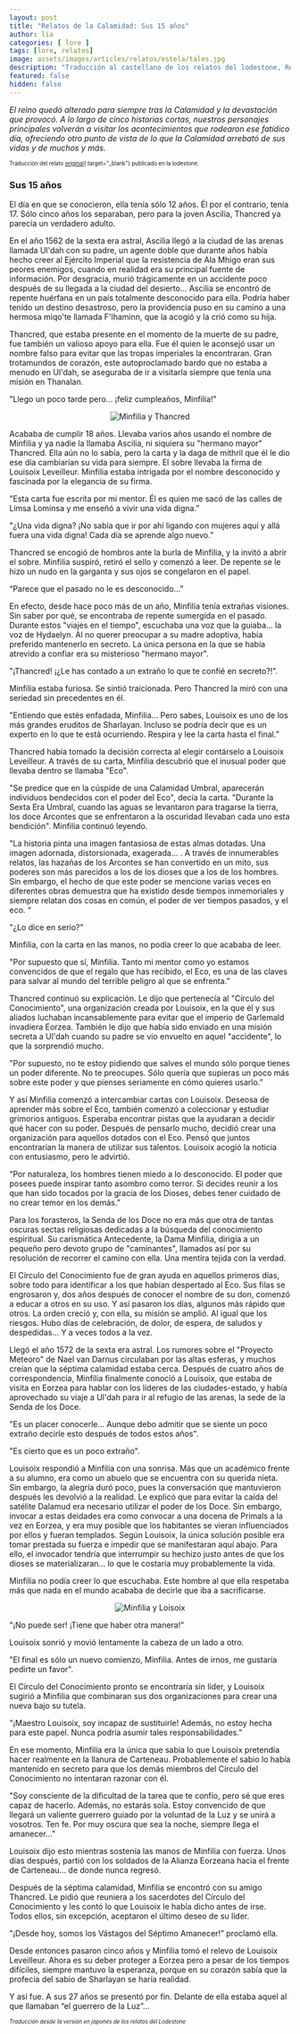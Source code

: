 ```yaml
---
layout: post
title: "Relatos de la Calamidad: Sus 15 años"
author: lia
categories: [ lore ]
tags: [lore, relatos]
image: assets/images/articles/relatos/estela/tales.jpg
description: "Traducción al castellano de los relatos del lodestone, Relatos de la Calamidad: Sus 15 años"
featured: false
hidden: false
---
```


*El reino quedó alterado para siempre tras la Calamidad y la devastación que provocó. A lo largo de cinco historias cortas, nuestros personajes principales volverán a visitar los acontecimientos que rodearon ese fatídico día, ofreciendo otro punto de vista de lo que la Calamidad arrebató de sus vidas y de muchos y más.*

<sub><sup>Traducción del relato [original](https://www.finalfantasyxiv.com/anniversary/eu/detail/memoir_4.html?rgn=jp&lng=ja){:target="_blank"} publicado en la lodestone.</sup></sub>

### Sus 15 años

El día en que se conocieron, ella tenía sólo 12 años. Él por el contrario, tenía 17.
Sólo cinco años los separaban, pero para la joven Ascilia, Thancred ya parecía un verdadero adulto. 

En el año 1562 de la sexta era astral, Ascilia llegó a la ciudad de las arenas llamada Ul'dah con su padre, un agente doble que durante años había hecho creer al Ejército Imperial que la resistencia de Ala Mhigo eran sus peores enemigos, cuando en realidad era su principal fuente de información. Por desgracia, murió trágicamente en un accidente poco después de su llegada a la ciudad del desierto... Ascilia se encontró de repente huérfana en un país totalmente desconocido para ella. Podría haber tenido un destino desastroso, pero la providencia puso en su camino a una hermosa miqo'te llamada F'lhaminn, que la acogió y la crió como su hija.

Thancred, que estaba presente en el momento de la muerte de su padre, fue también un valioso apoyo para ella. Fue él quien le aconsejó usar un nombre falso para evitar que las tropas imperiales la encontraran. Gran trotamundos de corazón, este autoproclamado bardo que no estaba a menudo en Ul'dah, se aseguraba de ir a visitarla siempre que tenía una misión en Thanalan.

"Llego un poco tarde pero... ¡feliz cumpleaños, Minfilia!"

<p align="center"><img src="{{ site.baseurl }}/assets/images/articles/relatos/sus-15/4_ss_1.jpg" alt="Minfilia y Thancred"/></p>

Acababa de cumplir 18 años. Llevaba varios años usando el nombre de Minfilia y ya nadie la llamaba Ascilia, ni siquiera su "hermano mayor" Thancred.
Ella aún no lo sabía, pero la carta y la daga de mithril que él le dio ese día cambiarían su vida para siempre.
El sobre llevaba la firma de Louisoix Leveilleur. Minfilia estaba intrigada por el nombre desconocido y fascinada por la elegancia de su firma.

"Esta carta fue escrita por mi mentor. Él es quien me sacó de las calles de Limsa Lominsa y me enseñó a vivir una vida digna.”

"¿Una vida digna? ¡No sabía que ir por ahí ligando con mujeres aquí y allá fuera una vida digna! Cada día se aprende algo nuevo.”

Thancred se encogió de hombros ante la burla de Minfilia, y la invitó a abrir el sobre. Minfilia suspiró, retiró el sello y comenzó a leer. De repente se le hizo un nudo en la garganta y sus ojos se congelaron en el papel.

“Parece que el pasado no le es desconocido…”

En efecto, desde hace poco más de un año, Minfilia tenía extrañas visiones. Sin saber por qué, se encontraba de repente sumergida en el pasado. Durante estos "viajes en el tiempo", escuchaba una voz que la guiaba... la voz de Hydaelyn.
Al no querer preocupar a su madre adoptiva, había preferido mantenerlo en secreto. La única persona en la que se había atrevido a confiar era su misterioso "hermano mayor".

"¡Thancred! ¡¿Le has contado a un extraño lo que te confié en secreto?!".

Minfilia estaba furiosa. Se sintió traicionada.
Pero Thancred la miró con una seriedad sin precedentes en él.

"Entiendo que estés enfadada, Minfilia... Pero sabes, Louisoix es uno de los más grandes eruditos de Sharlayan. Incluso se podría decir que es un experto en lo que te está ocurriendo. Respira y lee la carta hasta el final.”

Thancred había tomado la decisión correcta al elegir contárselo a Louisoix Leveilleur. A través de su carta, Minfilia descubrió que el inusual poder que llevaba dentro se llamaba "Eco".

"Se predice que en la cúspide de una Calamidad Umbral, aparecerán individuos bendecidos con el poder del Eco", decía la carta. "Durante la Sexta Era Umbral, cuando las aguas se levantaron para tragarse la tierra, los doce Arcontes que se enfrentaron a la oscuridad llevaban cada uno esta bendición". Minfilia continuó leyendo.

"La historia pinta una imagen fantasiosa de estas almas dotadas. Una imagen adornada, distorsionada, exagerada... . A través de innumerables relatos, las hazañas de los Arcontes se han convertido en un mito, sus poderes son más parecidos a los de los dioses que a los de los hombres. Sin embargo, el hecho de que este poder se mencione varias veces en diferentes obras demuestra que ha existido desde tiempos inmemoriales y siempre relatan dos cosas en común, el poder de ver tiempos pasados, y el eco. “
 
"¿Lo dice en serio?"

Minfilia, con la carta en las manos, no podía creer lo que acababa de leer.

"Por supuesto que sí, Minfilia. Tanto mi mentor como yo estamos convencidos de que el regalo que has recibido, el Eco, es una de las claves para salvar al mundo del terrible peligro al que se enfrenta.”

Thancred continuó su explicación. Le dijo que pertenecía al "Círculo del Conocimiento", una organización creada por Louisoix, en la que él y sus aliados luchaban incansablemente para evitar que el imperio de Garlemald invadiera Eorzea. También le dijo que había sido enviado en una misión secreta a Ul'dah cuando su padre se vio envuelto en aquel "accidente", lo que la sorprendió mucho.

"Por supuesto, no te estoy pidiendo que salves el mundo sólo porque tienes un poder diferente. No te preocupes. Sólo quería que supieras un poco más sobre este poder y que pienses seriamente en cómo quieres usarlo.”

Y así Minfilia comenzó a intercambiar cartas con Louisoix. Deseosa de aprender más sobre el Eco, también comenzó a coleccionar y estudiar grimorios antiguos. Esperaba encontrar pistas que la ayudaran a decidir qué hacer con su poder.
Después de pensarlo mucho, decidió crear una organización para aquellos dotados con el Eco. Pensó que juntos encontrarían la manera de utilizar sus talentos. Louisoix acogió la noticia con entusiasmo, pero le advirtió.

“Por naturaleza, los hombres tienen miedo a lo desconocido. El poder que posees puede inspirar tanto asombro como terror. Si decides reunir a los que han sido tocados por la gracia de los Dioses, debes tener cuidado de no crear temor en los demás.”

Para los forasteros, la Senda de los Doce no era más que otra de tantas oscuras sectas religiosas dedicadas a la búsqueda del conocimiento espiritual. Su carismática Antecedente, la Dama Minfilia, dirigía a un pequeño pero devoto grupo de "caminantes", llamados así por su resolución de recorrer el camino con ella. Una mentira tejida con la verdad.

El Círculo del Conocimiento fue de gran ayuda en aquellos primeros días, sobre todo para identificar a los que habían despertado al Eco. Sus filas se engrosaron y, dos años después de conocer el nombre de su don, comenzó a educar a otros en su uso.
Y así pasaron los días, algunos más rápido que otros. La orden creció y, con ella, su misión se amplió. Al igual que los riesgos. Hubo días de celebración, de dolor, de espera, de saludos y despedidas... Y a veces todos a la vez.

Llegó el año 1572 de la sexta era astral.
Los rumores sobre el "Proyecto Meteoro" de Nael van Darnus circulaban por las altas esferas, y muchos creían que la séptima calamidad estaba cerca.
Después de cuatro años de correspondencia, Minfilia finalmente conoció a Louisoix, que estaba de visita en Eorzea para hablar con los líderes de las ciudades-estado, y había aprovechado su viaje a Ul'dah para ir al refugio de las arenas, la sede de la Senda de los Doce.

"Es un placer conocerle... Aunque debo admitir que se siente un poco extraño decirle esto después de todos estos años".

"Es cierto que es un poco extraño".

Louisoix respondió a Minfilia con una sonrisa. Más que un académico frente a su alumno, era como un abuelo que se encuentra con su querida nieta. Sin embargo, la alegría duró poco, pues la conversación que mantuvieron después les devolvió a la realidad.
Le explicó que para evitar la caída del satélite Dalamud era necesario utilizar el poder de los Doce. Sin embargo, invocar a estas deidades era como convocar a una docena de Primals a la vez en Eorzea, y era muy posible que los habitantes se vieran influenciados por ellos y fueran templados.
Según Louisoix, la única solución posible era tomar prestada su fuerza e impedir que se manifestaran aquí abajo. Para ello, el invocador tendría que interrumpir su hechizo justo antes de que los dioses se materializaran... lo que le costaría muy probablemente la vida.

Minfilia no podía creer lo que escuchaba. Este hombre al que ella respetaba más que nada en el mundo acababa de decirle que iba a sacrificarse.

<p align="center"><img src="{{ site.baseurl }}/assets/images/articles/relatos/sus-15/4_ss_2.jpg" alt="Minfilia y Loisoix"/></p>

"¡No puede ser! ¡Tiene que haber otra manera!”

Louisoix sonrió y movió lentamente la cabeza de un lado a otro.

"El final es sólo un nuevo comienzo, Minfilia. 
Antes de irnos, me gustaría pedirte un favor".

El Círculo del Conocimiento pronto se encontraría sin líder, y Louisoix sugirió a Minfilia que combinaran sus dos organizaciones para crear una nueva bajo su tutela.

"¡Maestro Louisoix, soy incapaz de sustituirle! Además, no estoy hecha para este papel. Nunca podría asumir tales responsabilidades.”

En ese momento, Minfilia era la única que sabía lo que Louisoix pretendía hacer realmente en la llanura de Carteneau. Probablemente el sabio lo había mantenido en secreto para que los demás miembros del Círculo del Conocimiento no intentaran razonar con él.

"Soy consciente de la dificultad de la tarea que te confío, pero sé que eres capaz de hacerlo. Además, no estarás sola. Estoy convencido de que llegará un valiente guerrero guiado por la voluntad de la Luz y se unirá a vosotros. Ten fe. Por muy oscura que sea la noche, siempre llega el amanecer..."

Louisoix dijo esto mientras sostenía las manos de Minfilia con fuerza.
Unos días después, partió con los soldados de la Alianza Eorzeana hacia el frente de Carteneau... de donde nunca regresó.

Después de la séptima calamidad, Minfilia se encontró con su amigo Thancred. Le pidió que reuniera a los sacerdotes del Círculo del Conocimiento y les contó lo que Louisoix le había dicho antes de irse. Todos ellos, sin excepción, aceptaron el último deseo de su líder.

"¡Desde hoy, somos los Vástagos del Séptimo Amanecer!” proclamó ella.

Desde entonces pasaron cinco años y Minfilia tomó el relevo de Louisoix Leveilleur. Ahora es su deber proteger a Eorzea pero a pesar de los tiempos difíciles, siempre mantuvo la esperanza, porque en su corazón sabía que la profecía del sabio de Sharlayan se haría realidad.

Y así fue. A sus 27 años se presentó por fin. Delante de ella estaba aquel al que llamaban “el guerrero de la Luz”...

<sub><sup>*Traducción desde la versión en japonés de los relatos del Lodestone*</sup></sub>
